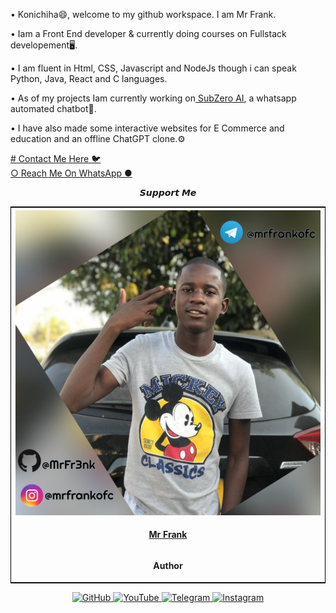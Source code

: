 •  Konichiha😄, welcome to my github workspace. I am Mr Frank.

•  Iam a Front End developer & currently doing courses on Fullstack developement🖥️.

• I am fluent in Html, CSS, Javascript and NodeJs though i can speak Python, Java, React and C languages.

• As of my projects Iam currently working on<a href ="https://wa.me/263788236690/"> SubZero AI</a>, a whatsapp automated chatbot🤖.

• I have also made some interactive websites for E Commerce and education and an offline ChatGPT clone.⚙️ </br>
         

<u># Contact Me Here 🐦 </u> <br>
<a href="https://wa.me/263719647303/">○ Reach Me On WhatsApp ●</a>

<center> 𝙎𝙪𝙥𝙥𝙤𝙧𝙩 𝙈𝙚 </center>

<table align="center" style="border:1px solid black;margin-left:auto;margin-right:auto;">
  <tr>
    <th><img src="https://github.com/MrFr3nk/Imagick-/blob/main/PhotoCollage_1704163407014.jpg" width="100%" height="100%"></th>
  </tr>
  <tr>
    <td><a href="https://github.com/MrFr3nk/"><p align='center'><b>Mr Frank</b></td>
  </tr>
  <tr>
    <td><p align='center'><b>Author</b></td>
  </tr>
</table>

<p align="center"><a href="https://github.com/MrFr3nk"><img src="https://user-images.githubusercontent.com/64035221/96459220-834c7e00-123f-11eb-8417-534058a7ba62.png" alt="GitHub" width="80" height="80">
<a href="https://www.youtube.com/@mr_frank_ofc"><img src="https://user-images.githubusercontent.com/64035221/96456596-4f238e00-123c-11eb-821e-85e9aaa3faec.png" alt="YouTube" width="80" height="80">
<a href="https://t.me/the_cyber_punkk"><img src="https://user-images.githubusercontent.com/64035221/113977119-b91e0700-985f-11eb-9418-eab91ff1540e.png" alt="Telegram" width="80" height="">
<a href="https://www.instagram.com/mr_frank_ofc/"><img src="https://user-images.githubusercontent.com/64035221/113977904-e61ee980-9860-11eb-82d1-9ebd795c8138.png" alt="Instagram" width="80" height="">

<!---
MrFr3nk/MrFr3nk is a ✨ special ✨ repository because its `README.md` (this file) appears on your GitHub profile.
You can click the Preview link to take a look at your changes.
--->

